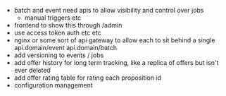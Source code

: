 - batch and event need apis to allow visibility and control over jobs
    - manual triggers etc
- frontend to show this through /admin
- use access token auth etc etc
- nginx or some sort of api gateway to allow each to sit behind a single api.domain/event api.domain/batch
- add versioning to events / jobs
- add offer history for long term tracking, like a replica of offers but isn't ever deleted
- add offer rating table for rating each proposition id
- configuration management
